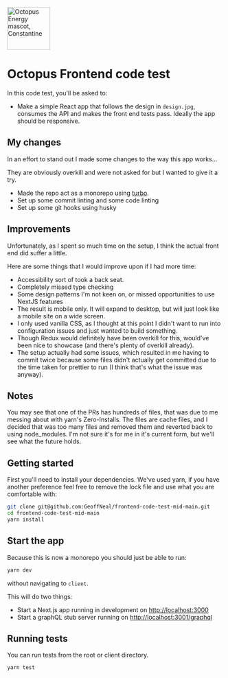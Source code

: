 <img src="https://static.octopuscdn.com/constantine/constantine.svg" alt="Octopus Energy mascot, Constantine" width="100" />

# Octopus Frontend code test

In this code test, you'll be asked to:

- Make a simple React app that follows the design in `design.jpg`, consumes the API and makes the front end tests pass. Ideally the app should be responsive.

## My changes

In an effort to stand out I made some changes to the way this app works...

They are obviously overkill and were not asked for but I wanted to give it a try.

- Made the repo act as a monorepo using [turbo](https://turbo.build/).
- Set up some commit linting and some code linting
- Set up some git hooks using husky

## Improvements

Unfortunately, as I spent so much time on the setup, I think the actual front end did suffer a little.

Here are some things that I would improve upon if I had more time:

- Accessibility sort of took a back seat.
- Completely missed type checking
- Some design patterns I'm not keen on, or missed opportunities to use NextJS features
- The result is mobile only. It will expand to desktop, but will just look like a mobile site on a wide screen.
- I only used vanilla CSS, as I thought at this point I didn't want to run into configuration issues and just wanted to build something.
- Though Redux would definitely have been overkill for this, would've been nice to showcase (and there's plenty of overkill already).
- The setup actually had some issues, which resulted in me having to commit twice because some files didn't actually get committed due to the time taken for prettier to run (I think that's what the issue was anyway).

## Notes

You may see that one of the PRs has hundreds of files, that was due to me messing about with yarn's Zero-Installs. The files are cache files, and I decided that was too many files and removed them and reverted back to using node_modules. I'm not sure it's for me in it's current form, but we'll see what the future holds.

## Getting started

First you'll need to install your dependencies. We've used yarn, if you have another preference feel free to remove the lock file and use what you are comfortable with:

```sh
git clone git@github.com:GeoffNeal/frontend-code-test-mid-main.git
cd frontend-code-test-mid-main
yarn install
```

## Start the app

Because this is now a monorepo you should just be able to run:

```sh
yarn dev
```

without navigating to `client`.

This will do two things:

- Start a Next.js app running in development on <http://localhost:3000>
- Start a graphQL stub server running on <http://localhost:3001/graphql>

## Running tests

You can run tests from the root or client directory.

```sh
yarn test
```